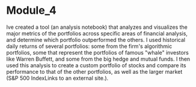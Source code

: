 # Module_4
 Ive created a tool (an analysis notebook) that analyzes and visualizes the major metrics of the portfolios across specific areas of financial analysis, and determine which portfolio outperformed the others. I used historical daily returns of several portfolios: some from the firm's algorithmic portfolios, some that represent the portfolios of famous "whale" investors like Warren Buffett, and some from the big hedge and mutual funds. I then used this analysis to create a custom portfolio of stocks and compare its performance to that of the other portfolios, as well as the larger market (S&P 500 IndexLinks to an external site.).
